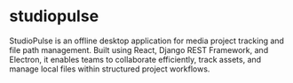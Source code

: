 # studiopulse
StudioPulse is an offline desktop application for media project tracking and file path management. Built using React, Django REST Framework, and Electron, it enables teams to collaborate efficiently, track assets, and manage local files within structured project workflows.
